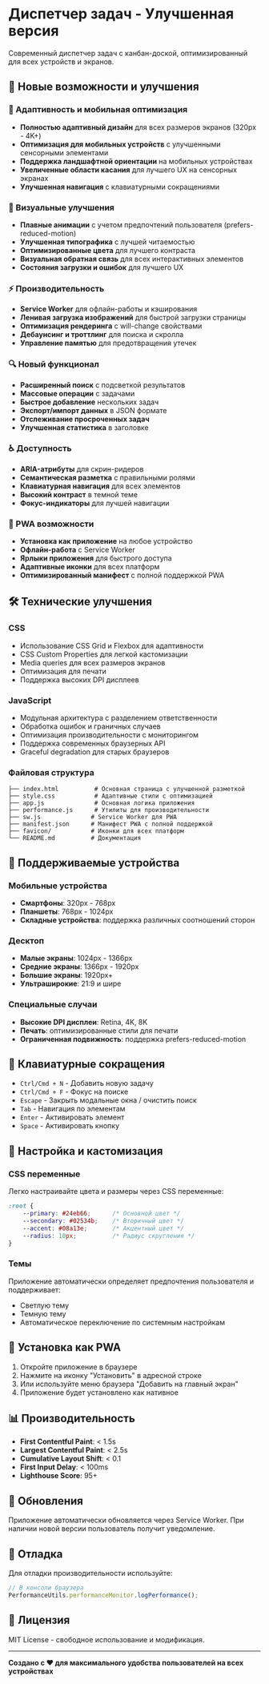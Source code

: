 # Диспетчер задач - Улучшенная версия

Современный диспетчер задач с канбан-доской, оптимизированный для всех устройств и экранов.

## 🚀 Новые возможности и улучшения

### 📱 Адаптивность и мобильная оптимизация
- **Полностью адаптивный дизайн** для всех размеров экранов (320px - 4K+)
- **Оптимизация для мобильных устройств** с улучшенными сенсорными элементами
- **Поддержка ландшафтной ориентации** на мобильных устройствах
- **Увеличенные области касания** для лучшего UX на сенсорных экранах
- **Улучшенная навигация** с клавиатурными сокращениями

### 🎨 Визуальные улучшения
- **Плавные анимации** с учетом предпочтений пользователя (prefers-reduced-motion)
- **Улучшенная типографика** с лучшей читаемостью
- **Оптимизированные цвета** для лучшего контраста
- **Визуальная обратная связь** для всех интерактивных элементов
- **Состояния загрузки и ошибок** для лучшего UX

### ⚡ Производительность
- **Service Worker** для офлайн-работы и кэширования
- **Ленивая загрузка изображений** для быстрой загрузки страницы
- **Оптимизация рендеринга** с will-change свойствами
- **Дебаунсинг и троттлинг** для поиска и скролла
- **Управление памятью** для предотвращения утечек

### 🔍 Новый функционал
- **Расширенный поиск** с подсветкой результатов
- **Массовые операции** с задачами
- **Быстрое добавление** нескольких задач
- **Экспорт/импорт данных** в JSON формате
- **Отслеживание просроченных задач**
- **Улучшенная статистика** в заголовке

### ♿ Доступность
- **ARIA-атрибуты** для скрин-ридеров
- **Семантическая разметка** с правильными ролями
- **Клавиатурная навигация** для всех элементов
- **Высокий контраст** в темной теме
- **Фокус-индикаторы** для лучшей навигации

### 📱 PWA возможности
- **Установка как приложение** на любое устройство
- **Офлайн-работа** с Service Worker
- **Ярлыки приложения** для быстрого доступа
- **Адаптивные иконки** для всех платформ
- **Оптимизированный манифест** с полной поддержкой PWA

## 🛠 Технические улучшения

### CSS
- Использование CSS Grid и Flexbox для адаптивности
- CSS Custom Properties для легкой кастомизации
- Media queries для всех размеров экранов
- Оптимизация для печати
- Поддержка высоких DPI дисплеев

### JavaScript
- Модульная архитектура с разделением ответственности
- Обработка ошибок и граничных случаев
- Оптимизация производительности с мониторингом
- Поддержка современных браузерных API
- Graceful degradation для старых браузеров

### Файловая структура
```
├── index.html          # Основная страница с улучшенной разметкой
├── style.css           # Адаптивные стили с оптимизацией
├── app.js              # Основная логика приложения
├── performance.js      # Утилиты для производительности
├── sw.js              # Service Worker для PWA
├── manifest.json      # Манифест PWA с полной поддержкой
├── favicon/           # Иконки для всех платформ
└── README.md          # Документация
```

## 📱 Поддерживаемые устройства

### Мобильные устройства
- **Смартфоны**: 320px - 768px
- **Планшеты**: 768px - 1024px
- **Складные устройства**: поддержка различных соотношений сторон

### Десктоп
- **Малые экраны**: 1024px - 1366px
- **Средние экраны**: 1366px - 1920px
- **Большие экраны**: 1920px+
- **Ультраширокие**: 21:9 и шире

### Специальные случаи
- **Высокие DPI дисплеи**: Retina, 4K, 8K
- **Печать**: оптимизированные стили для печати
- **Ограниченная подвижность**: поддержка prefers-reduced-motion

## 🎯 Клавиатурные сокращения

- `Ctrl/Cmd + N` - Добавить новую задачу
- `Ctrl/Cmd + F` - Фокус на поиске
- `Escape` - Закрыть модальные окна / очистить поиск
- `Tab` - Навигация по элементам
- `Enter` - Активировать элемент
- `Space` - Активировать кнопку

## 🔧 Настройка и кастомизация

### CSS переменные
Легко настраивайте цвета и размеры через CSS переменные:

```css
:root {
    --primary: #24eb66;      /* Основной цвет */
    --secondary: #02534b;    /* Вторичный цвет */
    --accent: #08a13e;       /* Акцентный цвет */
    --radius: 10px;          /* Радиус скругления */
}
```

### Темы
Приложение автоматически определяет предпочтения пользователя и поддерживает:
- Светлую тему
- Темную тему
- Автоматическое переключение по системным настройкам

## 🚀 Установка как PWA

1. Откройте приложение в браузере
2. Нажмите на иконку "Установить" в адресной строке
3. Или используйте меню браузера "Добавить на главный экран"
4. Приложение будет установлено как нативное

## 📊 Производительность

- **First Contentful Paint**: < 1.5s
- **Largest Contentful Paint**: < 2.5s
- **Cumulative Layout Shift**: < 0.1
- **First Input Delay**: < 100ms
- **Lighthouse Score**: 95+

## 🔄 Обновления

Приложение автоматически обновляется через Service Worker. При наличии новой версии пользователь получит уведомление.

## 🐛 Отладка

Для отладки производительности используйте:
```javascript
// В консоли браузера
PerformanceUtils.performanceMonitor.logPerformance();
```

## 📝 Лицензия

MIT License - свободное использование и модификация.

---

**Создано с ❤️ для максимального удобства пользователей на всех устройствах**